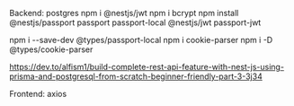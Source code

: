 Backend:
postgres
npm i @nestjs/jwt
npm i bcrypt
npm install @nestjs/passport passport passport-local @nestjs/jwt passport-jwt

npm i --save-dev @types/passport-local
npm i cookie-parser
npm i -D @types/cookie-parser

https://dev.to/alfism1/build-complete-rest-api-feature-with-nest-js-using-prisma-and-postgresql-from-scratch-beginner-friendly-part-3-3j34

Frontend:
axios

